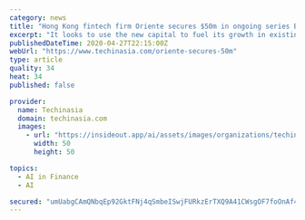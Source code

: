 ```yaml
---
category: news
title: "Hong Kong fintech firm Oriente secures $50m in ongoing series B round"
excerpt: "It looks to use the new capital to fuel its growth in existing markets and drive expansion into new ones, including Vietnam."
publishedDateTime: 2020-04-27T22:15:00Z
webUrl: "https://www.techinasia.com/oriente-secures-50m"
type: article
quality: 34
heat: 34
published: false

provider:
  name: Techinasia
  domain: techinasia.com
  images:
    - url: "https://insideout.app/ai/assets/images/organizations/techinasia.com-50x50.jpg"
      width: 50
      height: 50

topics:
  - AI in Finance
  - AI

secured: "umUabgCAmQNbqEp92GktFNj4qSmbeISwjFURkzErTXQ9A41CWsgOF7foOnAf4Z7R20hcxGZAwilU9Bdmyqk3fotClN/W8e5hgVjTiVVdrb/emHRLHWEoNQtsI97gdcUAU8fn1kpSB2/Hm1sxXgshEXBoG8awst5wL8hnBJxTy1o7K5tuZyIEKkwdDyNBpgtQAzRjlm3sei3xoVgd4pAz2UDFBsailOoelsQgG23RNBFC4GR7TxJD+OBAhsaIPuge0uMnR8s/2J2X8B87f7NmiNqmMTj5idYAOkHI4GEyTT2bak5HQZJpICYG7nGawDJB23dkjaQe8xe4Wobkpb+4c8+GO1Li4hrHqXjxLzozku/7VwJbQtQ2TtqYYNXWtsA3A+xmJFiZaErKHbwAPhLZwktB5/IooYZO3d4DtZJKJbZR2HlQh9oS5CTrAHUphnFsqD2JtWsIXbAAUtvqUZ33xNcOSakYfaeGkSNB0k7OA+s=;cAmo2EuVChjIcZF6IBFrog=="
---
```


